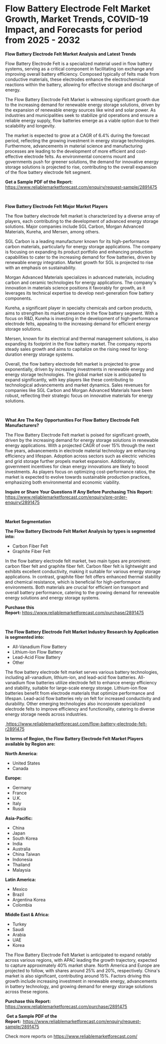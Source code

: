 <p><h1>Flow Battery Electrode Felt Market Growth, Market Trends, COVID-19 Impact, and Forecasts for period from 2025 - 2032</h1></p><p><strong>Flow Battery Electrode Felt Market Analysis and Latest Trends</strong></p>
<p><p>Flow Battery Electrode Felt is a specialized material used in flow battery systems, serving as a critical component in facilitating ion exchange and improving overall battery efficiency. Composed typically of felts made from conductive materials, these electrodes enhance the electrochemical reactions within the battery, allowing for effective storage and discharge of energy. </p><p>The Flow Battery Electrode Felt Market is witnessing significant growth due to the increasing demand for renewable energy storage solutions, driven by the expansion of renewable energy sources like wind and solar power. As industries and municipalities seek to stabilize grid operations and ensure a reliable energy supply, flow batteries emerge as a viable option due to their scalability and longevity. </p><p>The market is expected to grow at a CAGR of 6.4% during the forecast period, reflecting the growing investment in energy storage technologies. Furthermore, advancements in material science and manufacturing processes are leading to the development of more efficient and cost-effective electrode felts. As environmental concerns mount and governments push for greener solutions, the demand for innovative energy storage solutions is projected to rise, contributing to the overall expansion of the flow battery electrode felt segment.</p></p>
<p><strong>Get a Sample PDF of the Report:&nbsp;</strong> <a href="https://www.reliablemarketforecast.com/enquiry/request-sample/2891475?utm_campaign=2479&utm_medium=2&utm_source=Github&utm_content=ia&utm_term=14032025&utm_id=flow-battery-electrode-felt">https://www.reliablemarketforecast.com/enquiry/request-sample/2891475</a></p>
<p>&nbsp;</p>
<p><strong>Flow Battery Electrode Felt Major Market Players</strong></p>
<p><p>The flow battery electrode felt market is characterized by a diverse array of players, each contributing to the development of advanced energy storage solutions. Major companies include SGL Carbon, Morgan Advanced Materials, Kureha, and Mersen, among others. </p><p>SGL Carbon is a leading manufacturer known for its high-performance carbon materials, particularly for energy storage applications. The company is focusing on expanding its product portfolio and enhancing production capabilities to cater to the increasing demand for flow batteries, driven by renewable energy integration. Market growth for SGL is projected to rise with an emphasis on sustainability.</p><p>Morgan Advanced Materials specializes in advanced materials, including carbon and ceramic technologies for energy applications. The company's innovation in materials science positions it favorably for growth, as it leverages its technical expertise to develop next-generation flow battery components.</p><p>Kureha, a significant player in specialty chemicals and carbon products, aims to strengthen its market presence in the flow battery segment. With a focus on R&D, Kureha is investing in the development of high-performance electrode felts, appealing to the increasing demand for efficient energy storage solutions.</p><p>Mersen, known for its electrical and thermal management solutions, is also expanding its footprint in the flow battery market. The company reports steady sales growth and aims to capitalize on the rising need for long-duration energy storage systems.</p><p>Overall, the flow battery electrode felt market is projected to grow exponentially, driven by increasing investments in renewable energy and energy storage technologies. The global market size is anticipated to expand significantly, with key players like these contributing to technological advancements and market dynamics. Sales revenues for companies like SGL Carbon and Morgan Advanced Materials have been robust, reflecting their strategic focus on innovative materials for energy solutions.</p></p>
<p>&nbsp;</p>
<p><strong>What Are The Key Opportunities For Flow Battery Electrode Felt Manufacturers?</strong></p>
<p><p>The Flow Battery Electrode Felt market is poised for significant growth, driven by the increasing demand for energy storage solutions in renewable energy applications. With a projected CAGR of over 15% through the next five years, advancements in electrode material technology are enhancing efficiency and lifespan. Adoption across sectors such as electric vehicles and grid storage further propels market expansion. Additionally, government incentives for clean energy innovations are likely to boost investments. As players focus on optimizing cost-performance ratios, the market is expected to evolve towards sustainable production practices, emphasizing both environmental and economic viability.</p></p>
<p><strong>Inquire or Share Your Questions If Any Before Purchasing This Report:</strong> <a href="https://www.reliablemarketforecast.com/enquiry/pre-order-enquiry/2891475?utm_campaign=2479&utm_medium=2&utm_source=Github&utm_content=ia&utm_term=14032025&utm_id=flow-battery-electrode-felt">https://www.reliablemarketforecast.com/enquiry/pre-order-enquiry/2891475</a></p>
<p>&nbsp;</p>
<p><strong>Market Segmentation</strong></p>
<p><strong>The Flow Battery Electrode Felt Market Analysis by types is segmented into:</strong></p>
<p><ul><li>Carbon Fiber Felt</li><li>Graphite Fiber Felt</li></ul></p>
<p><p>In the flow battery electrode felt market, two main types are prominent: carbon fiber felt and graphite fiber felt. Carbon fiber felt is lightweight and exhibits excellent conductivity, making it suitable for various energy storage applications. In contrast, graphite fiber felt offers enhanced thermal stability and chemical resistance, which is beneficial for high-performance environments. Both materials are crucial for efficient ion transport and overall battery performance, catering to the growing demand for renewable energy solutions and energy storage systems.</p></p>
<p><strong>Purchase this Report:&nbsp;</strong><a href="https://www.reliablemarketforecast.com/purchase/2891475?utm_campaign=2479&utm_medium=2&utm_source=Github&utm_content=ia&utm_term=14032025&utm_id=flow-battery-electrode-felt">https://www.reliablemarketforecast.com/purchase/2891475</a></p>
<p>&nbsp;</p>
<p><strong>The Flow Battery Electrode Felt Market Industry Research by Application is segmented into:</strong></p>
<p><ul><li>All-Vanadium Flow Battery</li><li>Lithium-Ion Flow Battery</li><li>Lead-Acid Flow Battery</li><li>Other</li></ul></p>
<p><p>The flow battery electrode felt market serves various battery technologies, including all-vanadium, lithium-ion, and lead-acid flow batteries. All-vanadium flow batteries utilize electrode felt to enhance energy efficiency and stability, suitable for large-scale energy storage. Lithium-ion flow batteries benefit from electrode materials that optimize performance and lifespan. Lead-acid flow batteries rely on felt for increased conductivity and durability. Other emerging technologies also incorporate specialized electrode felts to improve efficiency and functionality, catering to diverse energy storage needs across industries.</p></p>
<p><a href="https://www.reliablemarketforecast.com/flow-battery-electrode-felt-r2891475?utm_campaign=2479&utm_medium=2&utm_source=Github&utm_content=ia&utm_term=14032025&utm_id=flow-battery-electrode-felt">&nbsp;https://www.reliablemarketforecast.com/flow-battery-electrode-felt-r2891475</a></p>
<p><strong>In terms of Region, the Flow Battery Electrode Felt Market Players available by Region are:</strong></p>
<p>
    <p> <strong> North America: </strong>
        <ul>
            <li>United States</li>
            <li>Canada</li>
        </ul>
        </p> 
    <p> <strong> Europe: </strong>
        <ul>
            <li>Germany</li>
            <li>France</li>
            <li>U.K.</li>
            <li>Italy</li>
            <li>Russia</li>
        </ul>
        </p> 
    <p> <strong> Asia-Pacific: </strong>
        <ul>
            <li>China</li>
            <li>Japan</li>
            <li>South Korea</li>
            <li>India</li>
            <li>Australia</li>
            <li>China Taiwan</li>
            <li>Indonesia</li>
            <li>Thailand</li>
            <li>Malaysia</li>
        </ul>
        </p> 
    <p> <strong> Latin America: </strong>
        <ul>
            <li>Mexico</li>
            <li>Brazil</li>
            <li>Argentina Korea</li>
            <li>Colombia</li>
        </ul>
        </p> 
    <p> <strong> Middle East & Africa: </strong>
        <ul>
            <li>Turkey</li>
            <li>Saudi</li>
            <li>Arabia</li>
            <li>UAE</li>
            <li>Korea</li>
        </ul>
    </p>
    </p>
<p><p>The Flow Battery Electrode Felt Market is anticipated to expand notably across various regions, with APAC leading the growth trajectory, expected to capture approximately 40% market share. North America and Europe are projected to follow, with shares around 25% and 20%, respectively. China's market is also significant, contributing around 15%. Factors driving this growth include increasing investment in renewable energy, advancements in battery technology, and growing demand for energy storage solutions across these regions.</p></p>
<p><strong>Purchase this Report: </strong><a href="https://www.reliablemarketforecast.com/purchase/2891475?utm_campaign=2479&utm_medium=2&utm_source=Github&utm_content=ia&utm_term=14032025&utm_id=flow-battery-electrode-felt">https://www.reliablemarketforecast.com/purchase/2891475</a></p>
<p>&nbsp;<strong>Get a Sample PDF of the Report:&nbsp;&nbsp;</strong><a href="https://www.reliablemarketforecast.com/enquiry/request-sample/2891475?utm_campaign=2479&utm_medium=2&utm_source=Github&utm_content=ia&utm_term=14032025&utm_id=flow-battery-electrode-felt">https://www.reliablemarketforecast.com/enquiry/request-sample/2891475</a></p>
<p><strong></strong></p>
<p>Check more reports on <a href="https://www.reliablemarketforecast.com/?utm_campaign=2479&utm_medium=2&utm_source=Github&utm_content=ia&utm_term=14032025&utm_id=flow-battery-electrode-felt">https://www.reliablemarketforecast.com/</a></p>